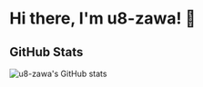 # Hi there, I'm u8-zawa! 👋

## GitHub Stats

![u8-zawa's GitHub stats](https://github-readme-stats.vercel.app/api?username=u8-zawa&count_private=true&show_icons=true&theme=github)
